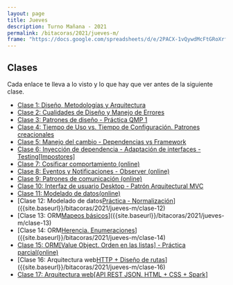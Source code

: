 ```yaml
---
layout: page
title: Jueves
description: Turno Mañana - 2021
permalink: /bitacoras/2021/jueves-m/
frame: "https://docs.google.com/spreadsheets/d/e/2PACX-1vQywdMcFtGRoXrfsVV56DWJ_h3o0pXB6oDPnaRGnRL5_hkIiTVoYi27WlItVoAbR4AsaMe4_TsFVDcR/pubhtml?gid=0&amp;single=true&amp;widget=true&amp;headers=false"
---
```

## Clases

Cada enlace te lleva a lo visto y lo que hay que ver antes de la siguiente clase.

- [Clase 1: Diseño, Metodologías y Arquitectura]({{site.baseurl}}/bitacoras/2021/jueves-m/clase-01)
- [Clase 2: Cualidades de Diseño y Manejo de Errores]({{site.baseurl}}/bitacoras/2021/jueves-m/clase-02)
- [Clase 3: Patrones de diseño - Práctica QMP 1]({{site.baseurl}}/bitacoras/2021/jueves-m/clase-03) 
- [Clase 4: Tiempo de Uso vs. Tiempo de Configuración. Patrones creacionales]({{site.baseurl}}/bitacoras/2021/jueves-m/clase-04)
- [Clase 5: Manejo del cambio - Dependencias vs Framework]({{site.baseurl}}/bitacoras/2021/jueves-m/clase-05) 
- [Clase 6: Inyección de dependencia - Adaptación de interfaces - Testing[Impostores]]({{site.baseurl}}/bitacoras/2021/jueves-m/clase-06/)
- [Clase 7: Cosificar comportamiento (online)]({{site.baseurl}}/bitacoras/2021/jueves-m/clase-07)
- [Clase 8: Eventos y Notificaciones - Observer (online)]({{site.baseurl}}/bitacoras/2021/jueves-m/clase-08) 
- [Clase 9: Patrones de comunicación (online)]({{site.baseurl}}/bitacoras/2021/jueves-m/clase-09) 
- [Clase 10: Interfaz de usuario Desktop - Patrón Arquitectural MVC]({{site.baseurl}}/bitacoras/2021/jueves-m/clase-10)
- [Clase 11: Modelado de datos(online)]({{site.baseurl}}/bitacoras/2021/jueves-m/clase-11) 
- [Clase 12: Modelado de datos[Práctica - Normalización](online)]({{site.baseurl}}/bitacoras/2021/jueves-m/clase-12) 
- [Clase 13: ORM[Mapeos básicos](online)]({{site.baseurl}}/bitacoras/2021/jueves-m/clase-13) 
- [Clase 14: ORM[Herencia. Enumeraciones](online)]({{site.baseurl}}/bitacoras/2021/jueves-m/clase-14) 
- [Clase 15: ORM[Value Object. Orden en las listas] - Práctica parcial(online)]({{site.baseurl}}/bitacoras/2021/jueves-m/clase-15)
- [Clase 16: Arquitectura web[HTTP + Diseño de rutas](online)]({{site.baseurl}}/bitacoras/2021/jueves-m/clase-16) 
- [Clase 17: Arquitectura web[API REST JSON. HTML + CSS + Spark]]({{site.baseurl}}/bitacoras/2021/jueves-m/clase-17) 

<!--
- [Clase 11: Metodologías ágiles y repaso (online)]({{site.baseurl}}/bitacoras/2021/jueves-m/clase-11) 
- [Clase 21: Arquitectura web[Formularios. Cookies. Session]]({{site.baseurl}}/bitacoras/2021/jueves-m/clase-21) 
- [Clase 22: Introducción a la arquitectura y su documentación]({{site.baseurl}}/bitacoras/2021/jueves-m/clase-22) 
- [Clase 23: Integración de sistemas y componentes arquitecturales]({{site.baseurl}}/bitacoras/2021/jueves-m/clase-23) 
-->
